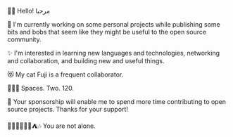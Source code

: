 👋🏼 Hello! مرحبا

🔨 I'm currently working on some personal projects while publishing some bits and bobs that seem like they might be useful to the open source community.

✨ I'm interested in learning new languages and technologies, networking and collaboration, and building new and useful things.

😻 My cat Fuji is a frequent collaborator.

👨🏻‍💻 Spaces. Two. 120.

🚀 Your sponsorship will enable me to spend more time contributing to open source projects. Thanks for your support!

🏳️‍🌈🇵🇸✊🏿⛺️🎶 You are not alone.
